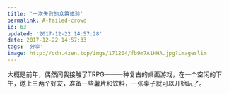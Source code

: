 ```yaml
---
title: '一次失败的众筹体验'
permalink: A-failed-crowd
id: 63
updated: '2017-12-22 14:57:28'
date: 2017-12-22 14:57:33
tags: '分享'
image: http://cdn.4zen.top/imgs/171204/fb9m7A1HHA.jpg?imageslim
---
```


大概是前年，偶然间我接触了TRPG——一种复古的桌面游戏，在一个空闲的下午，邀上三两个好友，准备一些薯片和饮料，一张桌子就可以开始玩了。